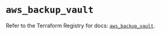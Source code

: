 # `aws_backup_vault`

Refer to the Terraform Registry for docs: [`aws_backup_vault`](https://registry.terraform.io/providers/hashicorp/aws/5.73.0/docs/resources/backup_vault).
